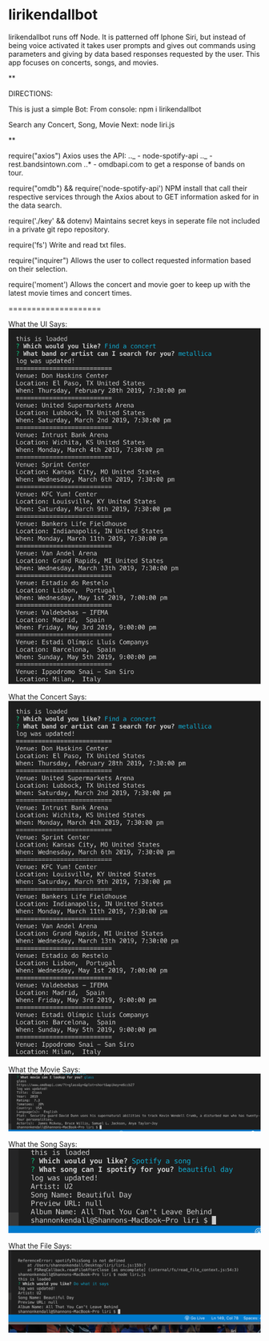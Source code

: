 # lirikendallbot

lirikendallbot runs off Node. It is patterned off Iphone Siri, but instead of being voice activated it takes user prompts and gives out commands using parameters and giving by data based responses requested by the user. This app focuses on concerts, songs, and movies.

**

DIRECTIONS:

This is just a simple Bot: From console: npm i lirikendallbot

Search any Concert, Song, Movie Next: node liri.js

**

require("axios") Axios uses the API: .._ - node-spotify-api .._ - rest.bandsintown.com ..* - omdbapi.com to get a response of bands on tour.

require("omdb") && require('node-spotify-api') NPM install that call their respective services through the Axios about to GET information asked for in the data search.

require('./key' && dotenv) Maintains secret keys in seperate file not included in a private git repo repository.

require('fs') Write and read txt files.

require("inquirer") Allows the user to collect requested information based on their selection.

require('moment') Allows the concert and movie goer to keep up with the latest movie times and concert times.

====================

What the UI Says:
![Image of UI](https://raw.githubusercontent.com/skendall74/lirikendall/master/assets/concert%20.png)

What the Concert Says:
![Image of Concert](https://raw.githubusercontent.com/skendall74/lirikendall/master/assets/concert%20.png)

What the Movie Says:
![Image of Movie](https://raw.githubusercontent.com/skendall74/lirikendall/master/assets/movie.png)

What the Song Says:
![Image of Song](https://raw.githubusercontent.com/skendall74/lirikendall/master/assets/song%20.png)

What the File Says:
![Image of Concert](https://raw.githubusercontent.com/skendall74/lirikendall/master/assets/says.png)
